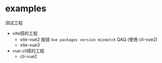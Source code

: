 # examples

测试工程

- vite搭的工程
  - vite-vue2 报错 `Vue packages version mismatch` QAQ (使用 cli-vue2)
  - vite-vue3
- vue-cli搭的工程
  - cli-vue2
